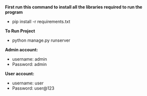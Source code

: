 <b> First run this command to install all the libraries required to run the program </b>
- pip install -r requirements.txt

<b> To Run Project </b>
- python manage.py runserver

<b> Admin account: </b>
- username: admin
- Password: admin

<b> User account: </b>
- username: user
- Password: user@123
